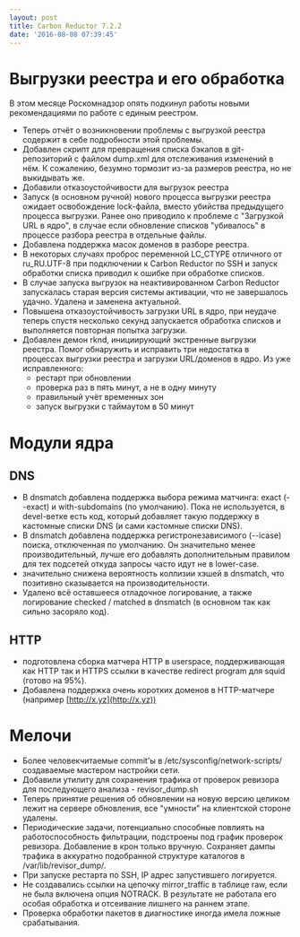 ```yaml
---
layout: post
title: Carbon Reductor 7.2.2
date: '2016-08-08 07:39:45'
---
```


# Выгрузки реестра и его обработка

В этом месяце Роскомнадзор опять подкинул работы новыми рекомендациями по работе с единым реестром.

- Теперь отчёт о возникновении проблемы с выгрузкой реестра содержит в себе подробности этой проблемы.
- Добавлен скрипт для превращения списка бэкапов в git-репозиторий с файлом dump.xml для отслеживания изменений в нём. К сожалению, безумно тормозит из-за размеров реестра, но не выкидывать же.
- Добавили отказоустойчивости для выгрузок реестра
- Запуск (в основном ручной) нового процесса выгрузки реестра ожидает освобождение lock-файла, вместо убийства предыдущего процесса выгрузки. Ранее оно приводило к проблеме с "Загрузкой URL в ядро", в случае если обновление списков "убивалось" в процессе разбора реестра в отдельные файлы.
- Добавлена поддержка масок доменов в разборе реестра.
- В некоторых случаях проброс переменной LC\_CTYPE отличного от ru_RU.UTF-8 при подключении к Carbon Reductor по SSH и запуск обработки списка приводил к ошибке при обработке списков.
- В случае запуска выгрузок на неактивированном Carbon Reductor запускалась старая версия системы активации, что не завершалось удачно. Удалена и заменена актуальной.
- Повышена отказоустойчивость загрузки URL в ядро, при неудаче теперь спустя несколько секунд запускается обработка списков и выполняется повторная попытка загрузки.
- Добавлен демон rknd, инициирующий экстренные выгрузки реестра. Помог обнаружить и исправить три недостатка в процессах выгрузки реестра и загрузки URL/доменов в ядро. Из уже исправленного:
  - рестарт при обновлении
  - проверка раз в пять минут, а не в одну минуту
  - правильный учёт временных зон
  - запуск выгрузки с таймаутом в 50 минут

# Модули ядра

## DNS

- В dnsmatch добавлена поддержка выбора режима матчинга: exact (--exact) и with-subdomains (по умолчанию). Пока не используется, в devel-ветке есть код, который добавляет такую поддержку в кастомные списки DNS (и сами кастомные списки DNS).
- В dnsmatch добавлена поддержка регистронезависимого (--icase) поиска, отключенная по умолчанию. Он значительно менее производительный, лучше его добавлять дополнительным правилом для тех подсетей откуда запросы часто идут не в lower-case.
- значительно снижена вероятность коллизии хэшей в dnsmatch, что позитивно сказывается на производительности.
- Удалено всё оставшееся отладочное логирование, а также логирование checked / matched в dnsmatch (в основном так как сильно засоряло код).

## HTTP

- подготовлена сборка матчера HTTP в userspace, поддерживающая как HTTP так и HTTPS ссылки в качестве redirect program для squid (готово на 95%).
- Добавлена поддержка очень коротких доменов в HTTP-матчере (например [http://x.yz](http://x.yz))

# Мелочи

- Более человекчитаемые commit'ы в /etc/sysconfig/network-scripts/ создаваемые мастером настройки сети.
- Добавили утилиту для сохранения трафика от проверок ревизора для последующего анализа - revisor_dump.sh
- Теперь принятие решения об обновлении на новую версию целиком лежит на сервере обновления, все "умности" на клиентской стороне удалены.
- Периодические задачи, потенциально способные повлиять на работоспособность фильтрации, подстроены под график проверок ревизора. Добавление в крон только вручную. Сохраняет дампы трафика в аккуратно подобранной структуре каталогов в /var/lib/revisor_dump/.
- При запуске рестарта по SSH, IP адрес запустившего логируется.
- Не создавались ссылки на цепочку mirror_traffic в таблице raw, если не была включена опция NOTRACK. В результате не работала его особая обработка и отсеивание лишнего на раннем этапе.
- Проверка обработки пакетов в диагностике иногда имела ложные срабатывания.
